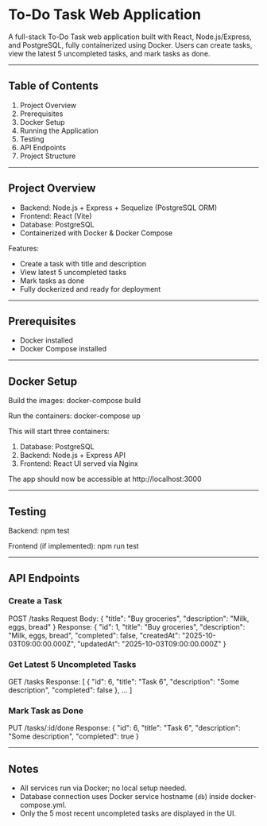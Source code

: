 # To-Do Task Web Application

A full-stack To-Do Task web application built with React, Node.js/Express, and PostgreSQL, fully containerized using Docker. Users can create tasks, view the latest 5 uncompleted tasks, and mark tasks as done.

---

## Table of Contents
1. Project Overview
2. Prerequisites
3. Docker Setup
4. Running the Application
5. Testing
6. API Endpoints
7. Project Structure

---

## Project Overview
- Backend: Node.js + Express + Sequelize (PostgreSQL ORM)  
- Frontend: React (Vite)  
- Database: PostgreSQL  
- Containerized with Docker & Docker Compose  

Features:  
- Create a task with title and description  
- View latest 5 uncompleted tasks  
- Mark tasks as done  
- Fully dockerized and ready for deployment

---

## Prerequisites
- Docker installed  
- Docker Compose installed  

---

## Docker Setup
Build the images:
docker-compose build

Run the containers:
docker-compose up

This will start three containers:  
1. Database: PostgreSQL  
2. Backend: Node.js + Express API  
3. Frontend: React UI served via Nginx  

The app should now be accessible at http://localhost:3000

---

## Testing
Backend:
npm test

Frontend (if implemented):
npm run test

---

## API Endpoints

### Create a Task
POST /tasks
Request Body: 
{
  "title": "Buy groceries",
  "description": "Milk, eggs, bread"
}
Response:
{
  "id": 1,
  "title": "Buy groceries",
  "description": "Milk, eggs, bread",
  "completed": false,
  "createdAt": "2025-10-03T09:00:00.000Z",
  "updatedAt": "2025-10-03T09:00:00.000Z"
}

### Get Latest 5 Uncompleted Tasks
GET /tasks
Response:
[
  {
    "id": 6,
    "title": "Task 6",
    "description": "Some description",
    "completed": false
  },
  ...
]

### Mark Task as Done
PUT /tasks/:id/done
Response:
{
  "id": 6,
  "title": "Task 6",
  "description": "Some description",
  "completed": true
}

---

## Notes
- All services run via Docker; no local setup needed.  
- Database connection uses Docker service hostname (`db`) inside docker-compose.yml.  
- Only the 5 most recent uncompleted tasks are displayed in the UI.
